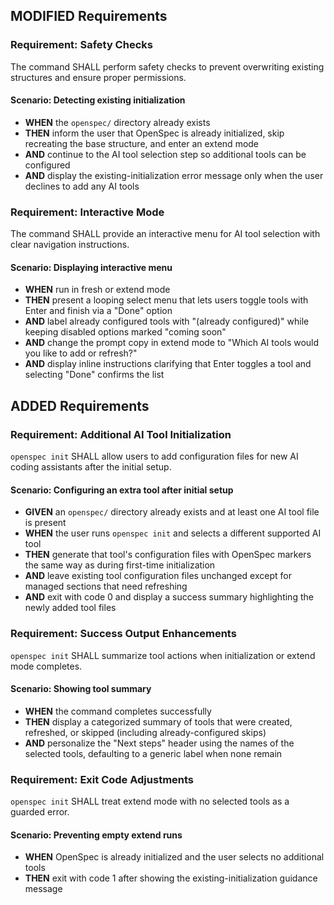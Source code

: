 ## MODIFIED Requirements
### Requirement: Safety Checks
The command SHALL perform safety checks to prevent overwriting existing structures and ensure proper permissions.

#### Scenario: Detecting existing initialization
- **WHEN** the `openspec/` directory already exists
- **THEN** inform the user that OpenSpec is already initialized, skip recreating the base structure, and enter an extend mode
- **AND** continue to the AI tool selection step so additional tools can be configured
- **AND** display the existing-initialization error message only when the user declines to add any AI tools

### Requirement: Interactive Mode
The command SHALL provide an interactive menu for AI tool selection with clear navigation instructions.

#### Scenario: Displaying interactive menu
- **WHEN** run in fresh or extend mode
- **THEN** present a looping select menu that lets users toggle tools with Enter and finish via a "Done" option
- **AND** label already configured tools with "(already configured)" while keeping disabled options marked "coming soon"
- **AND** change the prompt copy in extend mode to "Which AI tools would you like to add or refresh?"
- **AND** display inline instructions clarifying that Enter toggles a tool and selecting "Done" confirms the list

## ADDED Requirements
### Requirement: Additional AI Tool Initialization
`openspec init` SHALL allow users to add configuration files for new AI coding assistants after the initial setup.

#### Scenario: Configuring an extra tool after initial setup
- **GIVEN** an `openspec/` directory already exists and at least one AI tool file is present
- **WHEN** the user runs `openspec init` and selects a different supported AI tool
- **THEN** generate that tool's configuration files with OpenSpec markers the same way as during first-time initialization
- **AND** leave existing tool configuration files unchanged except for managed sections that need refreshing
- **AND** exit with code 0 and display a success summary highlighting the newly added tool files

### Requirement: Success Output Enhancements
`openspec init` SHALL summarize tool actions when initialization or extend mode completes.

#### Scenario: Showing tool summary
- **WHEN** the command completes successfully
- **THEN** display a categorized summary of tools that were created, refreshed, or skipped (including already-configured skips)
- **AND** personalize the "Next steps" header using the names of the selected tools, defaulting to a generic label when none remain

### Requirement: Exit Code Adjustments
`openspec init` SHALL treat extend mode with no selected tools as a guarded error.

#### Scenario: Preventing empty extend runs
- **WHEN** OpenSpec is already initialized and the user selects no additional tools
- **THEN** exit with code 1 after showing the existing-initialization guidance message
